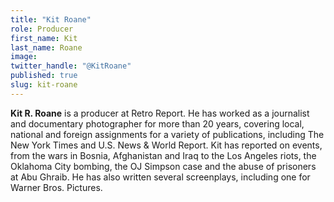 ```yaml
---
title: "Kit Roane"
role: Producer
first_name: Kit
last_name: Roane
image:
twitter_handle: "@KitRoane"
published: true
slug: kit-roane
---
```


**Kit R. Roane** is a producer at Retro Report. He has worked as a journalist and documentary photographer for more than 20 years, covering local, national and foreign assignments for a variety of publications, including The New York Times and U.S. News & World Report. Kit has reported on events, from the wars in Bosnia, Afghanistan and Iraq to the Los Angeles riots, the Oklahoma City bombing, the OJ Simpson case and the abuse of prisoners at Abu Ghraib. He has also written several screenplays, including one for Warner Bros. Pictures.
